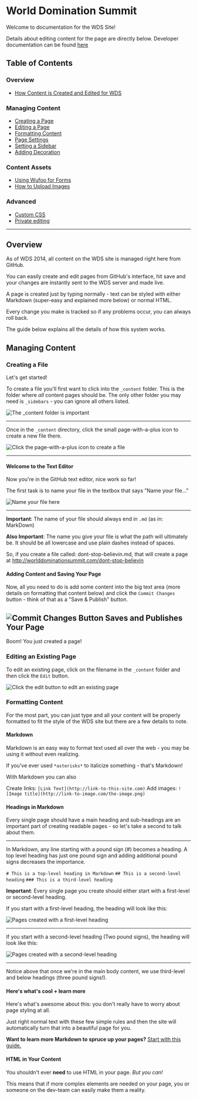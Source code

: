 World Domination Summit
=======================

Welcome to documentation for the WDS Site!

Details about editing content for the page are directly below. Developer documentation 
can be found [here](https://github.com/nickyhajal/world-domination-summit/wiki)

## Table of Contents

### Overview

* [How Content is Created and Edited for WDS](#overview)

### Managing Content

* [Creating a Page](#creating-a-page)
* [Editing a Page](#editing-a-page)
* [Formatting Content](#formatting-content)
* [Page Settings](#page-settings)
* [Setting a Sidebar](#setting-a-sidebar)
* [Adding Decoration](#adding-decoration)

### Content Assets

* [Using Wufoo for Forms](#using-wufoo)
* [How to Upload Images](#uploading-images)

### Advanced

* [Custom CSS](#custom-css)
* [Private editing](#private-editing)

---------------------------------------

## Overview

As of WDS 2014, all content on the WDS site is managed right here from GitHub. 

You can easily create and edit pages from GitHub's interface, hit save and your changes are instantly sent to the WDS server and made live.

A page is created just by typing normally - text can be styled with either Markdown (super-easy and explained more below) or normal HTML.

Every change you make is tracked so if any problems occur, you can always roll back.

The guide below explains all the details of how this system works.

## Managing Content

### Creating a File

Let's get started!

To create a file you'll first want to click into the `_content` folder. This is the folder where *all* content pages should be. The only other folder you may need is `_sidebars` - you can ignore all others listed.


![The _content folder is important](https://www.evernote.com/shard/s10/sh/571149cc-b6e5-4b8e-8c13-f2e1208558b0/abfdb283c302da807a238ff8c5d2d37c/res/10aeff6c-b68e-4aae-b096-3f668826ff80/skitch.png?resizeSmall&width=832)

---

Once in the `_content` directory, click the small page-with-a-plus icon to create a new file there.

![Click the page-with-a-plus icon to create a file](https://www.evernote.com/shard/s10/sh/60d85ad9-82fb-4673-ada9-47c042fa6b0b/a556167fb0fd3d5b98600a89fee5f33b/res/364586cc-612d-45c3-8a03-bdaa0b10ef28/skitch.png?resizeSmall&width=832)

---


#### Welcome to the Text Editor

Now you're in the GitHub text editor, nice work so far!

The first task is to name your file in the textbox that says "Name your file..."

![Name your file here](https://www.evernote.com/shard/s10/sh/790ef366-36f4-481a-9f8a-05d218727d0a/b6a24e6f91ee898163b9492b8d6c5685/res/e0f35281-1221-4bd6-b240-2cf605989f63/skitch.png?resizeSmall&width=832)

---

**Important**: The name of your file should always end in `.md` (as in: MarkDown)

**Also Important**: The name you give your file is what the path will ultimately be. It should be all lowercase and use plain dashes instead of spaces.

So, if you create a file called: dont-stop-believin.md, that will create a page at http://worlddominationsummit.com/dont-stop-believin

#### Adding Content and Saving Your Page

Now, all you need to do is add some content into the big text area (more details on formatting that content below) and click the `Commit Changes` button - think of that as a "Save & Publish" button.

![Commit Changes Button Saves and Publishes Your Page](https://www.evernote.com/shard/s10/sh/e05ddfec-ad7c-4ca2-9685-04d8545abd7e/a00a8ee7323e2b8b9c8a725b58ce80c4/res/cca7e3d6-8fd5-40df-8858-8217bc2551b7/skitch.png?resizeSmall&width=832)
---

Boom! You just created a page!

### Editing an Existing Page

To edit an existing page, click on the filename in the `_content` folder and then click the `Edit` button.

![Click the edit button to edit an existing page](https://www.evernote.com/shard/s10/sh/845ec671-6e68-4b23-82b7-1580c9731de6/70dd563b4e25f1bab573c6ef3e8ecd90/res/fbc8e231-034f-4cb9-9c6d-835e149a9d7b/skitch.png?resizeSmall&width=832)


### Formatting Content

For the most part, you can just type and all your content will be properly formatted to fit the style of the WDS site but there are a few details to note.

#### Markdown

Markdown is an easy way to format text used all over the web - you may be using it without even realizing.

If you've ever used `*asterisks*` to italicize something - that's Markdown!

With Markdown you can also 

Create links: `[Link Text](http://link-to-this-site.com)`
Add images: `![Image title](http://link-to-image.com/the-image.png)`

#### Headings in Markdown

Every single page should have a main heading and sub-headings are an important part of creating readable pages - so let's take a second to talk about them.

---

In Markdown, any line starting with a pound sign (#) becomes a heading. A top level heading has just one pound sign and adding additional pound signs decreases the importance.

`# This is a top-level heading in Markdown`
`## This is a second-level heading`
`### This is a third-level heading`

**Important**: Every single page you create should either start with a first-level or second-level heading. 

If you start with a first-level heading, the heading will look like this: 

![Pages created with a first-level heading](https://www.evernote.com/shard/s10/sh/1995adf6-7c07-46b2-9589-2a9bd59ef7fd/d857298086fa5928f1a92401810db5e7/res/deed3354-375f-4315-b5f9-dbebe613925c/skitch.png?resizeSmall&width=832)

---

If you start with a second-level heading (Two pound signs), the heading will look like this: 

![Pages created with a second-level heading](https://www.evernote.com/shard/s10/sh/f3f66ea6-c5fb-4e94-8db8-f3e33e7e1c0e/67c7b369f2c4a86b2018249f553b9a3d/res/5ee5559d-605b-496d-b92e-d9c69be71662/skitch.png?resizeSmall&width=832)

---

Notice above that once we're in the main body content, we use third-level and below headings (three pound signs!).

#### Here's what's cool + learn more

Here's what's awesome about this: you don't really have to worry about page styling at all. 

Just right normal text with these few simple rules and then the site will automatically turn that into a beautiful page for you.

**Want to learn more Markdown to spruce up your pages?** [Start with this guide.](https://guides.github.com/overviews/mastering-markdown/)

#### HTML in Your Content

You shouldn't ever **need** to use HTML in your page. *But you can!*

This means that if more complex elements are needed on your page, you or someone on the dev-team can easily make them a reality.

